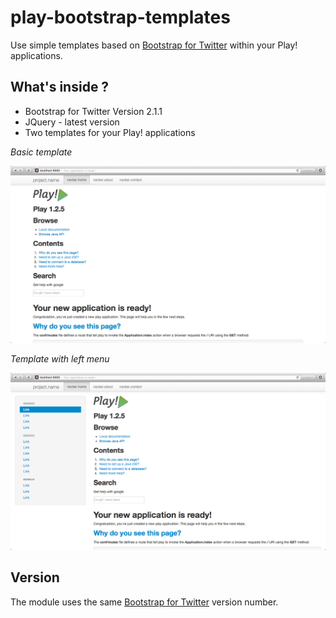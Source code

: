 play-bootstrap-templates
========================

Use  simple templates based on [Bootstrap for Twitter](http://twitter.github.com/bootstrap/) within your Play! applications.

What's inside ? 
---------------

* Bootstrap for Twitter Version 2.1.1
* JQuery - latest version
* Two templates for your Play! applications

*Basic template*

![template](https://github.com/laurentbouin/play-bootstrap-templates/raw/master/documentation/img/template.png)

*Template with left menu*

![template](https://github.com/laurentbouin/play-bootstrap-templates/raw/master/documentation/img/template-leftMenu.png)


Version
----------

The module uses the same [Bootstrap for Twitter](http://twitter.github.com/bootstrap/) version number.


